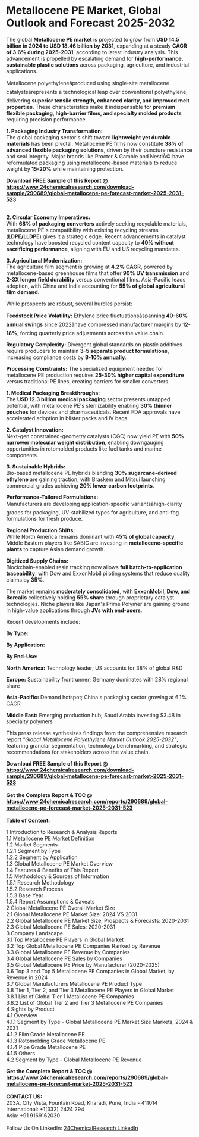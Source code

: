 <h1>Metallocene PE Market, Global Outlook and Forecast 2025-2032</h1><p>The global <strong>Metallocene PE market</strong> is projected to grow from <strong>USD 14.5 billion in 2024 to USD 18.46 billion by 2031</strong>, expanding at a steady <strong>CAGR of 3.6% during 2025-2031</strong>, according to latest industry analysis. This advancement is propelled by escalating demand for <strong>high-performance, sustainable plastic solutions</strong> across packaging, agriculture, and industrial applications.</p><p>Metallocene polyethyleneâproduced using single-site metallocene catalystsârepresents a technological leap over conventional polyethylene, delivering <strong>superior tensile strength, enhanced clarity, and improved melt properties</strong>. These characteristics make it indispensable for <strong>premium flexible packaging, high-barrier films, and specialty molded products</strong> requiring precision performance.</p><p><strong>1. Packaging Industry Transformation:</strong><br>
The global packaging sector's shift toward <strong>lightweight yet durable materials</strong> has been pivotal. Metallocene PE films now constitute <strong>38% of advanced flexible packaging solutions</strong>, driven by their puncture resistance and seal integrity. Major brands like Procter &amp; Gamble and NestlÃ© have reformulated packaging using metallocene-based materials to reduce weight by <strong>15-20%</strong> while maintaining protection.</p><div><b>Download FREE Sample of this Report @ 
            <a href="https://www.24chemicalresearch.com/download-sample/290689/global-metallocene-pe-forecast-market-2025-2031-523">
            https://www.24chemicalresearch.com/download-sample/290689/global-metallocene-pe-forecast-market-2025-2031-523</a></b></div><br><p><strong>2. Circular Economy Imperatives:</strong><br>
With <strong>68% of packaging converters</strong> actively seeking recyclable materials, metallocene PE's compatibility with existing recycling streams (<strong>LDPE/LLDPE</strong>) gives it a strategic edge. Recent advancements in catalyst technology have boosted recycled content capacity to <strong>40% without sacrificing performance</strong>, aligning with EU and US recycling mandates.</p><p><strong>3. Agricultural Modernization:</strong><br>
The agriculture film segment is growing at <strong>4.2% CAGR</strong>, powered by metallocene-based greenhouse films that offer <strong>90% UV transmission</strong> and <strong>2-3X longer field durability</strong> versus conventional films. Asia-Pacific leads adoption, with China and India accounting for <strong>55% of global agricultural film demand</strong>.</p><p>While prospects are robust, several hurdles persist:</p><p><strong>Feedstock Price Volatility:</strong> Ethylene price fluctuationsâspanning <strong>40-60% annual swings</strong> since 2022âhave compressed manufacturer margins by <strong>12-18%</strong>, forcing quarterly price adjustments across the value chain.</p><p><strong>Regulatory Complexity:</strong> Divergent global standards on plastic additives require producers to maintain <strong>3-5 separate product formulations</strong>, increasing compliance costs by <strong>8-10% annually</strong>.</p><p><strong>Processing Constraints:</strong> The specialized equipment needed for metallocene PE production requires <strong>25-30% higher capital expenditure</strong> versus traditional PE lines, creating barriers for smaller converters.</p><p><strong>1. Medical Packaging Breakthroughs:</strong><br>
The <strong>USD 12.3 billion medical packaging</strong> sector presents untapped potential, with metallocene PE's sterilizability enabling <strong>30% thinner pouches</strong> for devices and pharmaceuticals. Recent FDA approvals have accelerated adoption in blister packs and IV bags.</p><p><strong>2. Catalyst Innovation:</strong><br>
Next-gen constrained-geometry catalysts (CGC) now yield PE with <strong>50% narrower molecular weight distribution</strong>, enabling downgauging opportunities in rotomolded products like fuel tanks and marine components.</p><p><strong>3. Sustainable Hybrids:</strong><br>
Bio-based metallocene PE hybrids blending <strong>30% sugarcane-derived ethylene</strong> are gaining traction, with Braskem and Mitsui launching commercial grades achieving <strong>20% lower carbon footprints</strong>.</p><p><strong>Performance-Tailored Formulations:</strong><br>
	Manufacturers are developing application-specific variantsâhigh-clarity grades for packaging, UV-stabilized types for agriculture, and anti-fog formulations for fresh produce.</p><p><strong>Regional Production Shifts:</strong><br>
	While North America remains dominant with <strong>45% of global capacity</strong>, Middle Eastern players like SABIC are investing in <strong>metallocene-specific plants</strong> to capture Asian demand growth.</p><p><strong>Digitized Supply Chains:</strong><br>
	Blockchain-enabled resin tracking now allows <strong>full batch-to-application traceability</strong>, with Dow and ExxonMobil piloting systems that reduce quality claims by <strong>35%</strong>.</p><p>The market remains <strong>moderately consolidated</strong>, with <strong>ExxonMobil, Dow, and Borealis</strong> collectively holding <strong>55% share</strong> through proprietary catalyst technologies. Niche players like Japan's Prime Polymer are gaining ground in high-value applications through <strong>JVs with end-users</strong>.</p><p>Recent developments include:</p><p><strong>By Type:</strong></p><p><strong>By Application:</strong></p><p><strong>By End-Use:</strong></p><p><strong>North America:</strong> Technology leader; US accounts for 38% of global R&amp;D</p><p><strong>Europe:</strong> Sustainability frontrunner; Germany dominates with 28% regional share</p><p><strong>Asia-Pacific:</strong> Demand hotspot; China's packaging sector growing at 6.1% CAGR</p><p><strong>Middle East:</strong> Emerging production hub; Saudi Arabia investing $3.4B in specialty polymers</p><p>This press release synthesizes findings from the comprehensive research report <em>"Global Metallocene Polyethylene Market Outlook 2025-2032"</em>, featuring granular segmentation, technology benchmarking, and strategic recommendations for stakeholders across the value chain.</p><div><b>Download FREE Sample of this Report @ 
            <a href="https://www.24chemicalresearch.com/download-sample/290689/global-metallocene-pe-forecast-market-2025-2031-523">
            https://www.24chemicalresearch.com/download-sample/290689/global-metallocene-pe-forecast-market-2025-2031-523</a></b></div><br><div><b>Get the Complete Report & TOC @ 
            <a href="https://www.24chemicalresearch.com/reports/290689/global-metallocene-pe-forecast-market-2025-2031-523">
            https://www.24chemicalresearch.com/reports/290689/global-metallocene-pe-forecast-market-2025-2031-523</a></b></div><br>
            <b>Table of Content:</b><p>1 Introduction to Research & Analysis Reports<br />
 1.1 Metallocene PE Market Definition<br />
 1.2 Market Segments<br />
 1.2.1 Segment by Type<br />
 1.2.2 Segment by Application<br />
 1.3 Global Metallocene PE Market Overview<br />
 1.4 Features & Benefits of This Report<br />
 1.5 Methodology & Sources of Information<br />
 1.5.1 Research Methodology<br />
 1.5.2 Research Process<br />
 1.5.3 Base Year<br />
 1.5.4 Report Assumptions & Caveats<br />
2 Global Metallocene PE Overall Market Size<br />
 2.1 Global Metallocene PE Market Size: 2024 VS 2031<br />
 2.2 Global Metallocene PE Market Size, Prospects & Forecasts: 2020-2031<br />
 2.3 Global Metallocene PE Sales: 2020-2031<br />
3 Company Landscape<br />
 3.1 Top Metallocene PE Players in Global Market<br />
 3.2 Top Global Metallocene PE Companies Ranked by Revenue<br />
 3.3 Global Metallocene PE Revenue by Companies<br />
 3.4 Global Metallocene PE Sales by Companies<br />
 3.5 Global Metallocene PE Price by Manufacturer (2020-2025)<br />
 3.6 Top 3 and Top 5 Metallocene PE Companies in Global Market, by Revenue in 2024<br />
 3.7 Global Manufacturers Metallocene PE Product Type<br />
 3.8 Tier 1, Tier 2, and Tier 3 Metallocene PE Players in Global Market<br />
 3.8.1 List of Global Tier 1 Metallocene PE Companies<br />
 3.8.2 List of Global Tier 2 and Tier 3 Metallocene PE Companies<br />
4 Sights by Product<br />
 4.1 Overview<br />
 4.1.1 Segment by Type - Global Metallocene PE Market Size Markets, 2024 & 2031<br />
 4.1.2 Film Grade Metallocene PE<br />
 4.1.3 Rotomolding Grade Metallocene PE<br />
 4.1.4 Pipe Grade Metallocene PE<br />
 4.1.5 Others<br />
 4.2 Segment by Type - Global Metallocene PE Revenue </p><div><b>Get the Complete Report & TOC @ 
            <a href="https://www.24chemicalresearch.com/reports/290689/global-metallocene-pe-forecast-market-2025-2031-523">
            https://www.24chemicalresearch.com/reports/290689/global-metallocene-pe-forecast-market-2025-2031-523</a></b></div><br><b>CONTACT US:</b><br>
            203A, City Vista, Fountain Road, Kharadi, Pune, India - 411014<br>
            International: +1(332) 2424 294<br>
            Asia: +91 9169162030 <br><br>
            Follow Us On LinkedIn: <a href="https://www.linkedin.com/company/24chemicalresearch/">24ChemicalResearch LinkedIn</a>